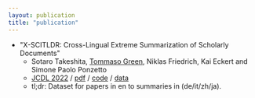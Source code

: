 ```yaml
---
layout: publication
title: "publication"
---
```


- "X-SCITLDR: Cross-Lingual Extreme Summarization of Scholarly Documents"
  - Sotaro Takeshita, [Tommaso Green](https://green-t.io/), Niklas Friedrich, Kai Eckert and Simone Paolo Ponzetto
  - [JCDL 2022](https://2022.jcdl.org/) / [pdf]() / [code]() / [data]()
  - tl;dr: Dataset for papers in en to summaries in (de/it/zh/ja).
